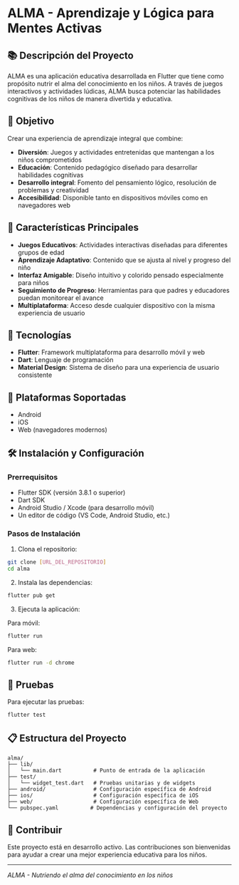 # ALMA - Aprendizaje y Lógica para Mentes Activas

## 📚 Descripción del Proyecto

ALMA es una aplicación educativa desarrollada en Flutter que tiene como propósito nutrir el alma del conocimiento en los niños. A través de juegos interactivos y actividades lúdicas, ALMA busca potenciar las habilidades cognitivas de los niños de manera divertida y educativa.

## 🎯 Objetivo

Crear una experiencia de aprendizaje integral que combine:
- **Diversión**: Juegos y actividades entretenidas que mantengan a los niños comprometidos
- **Educación**: Contenido pedagógico diseñado para desarrollar habilidades cognitivas
- **Desarrollo integral**: Fomento del pensamiento lógico, resolución de problemas y creatividad
- **Accesibilidad**: Disponible tanto en dispositivos móviles como en navegadores web

## 🌟 Características Principales

- **Juegos Educativos**: Actividades interactivas diseñadas para diferentes grupos de edad
- **Aprendizaje Adaptativo**: Contenido que se ajusta al nivel y progreso del niño
- **Interfaz Amigable**: Diseño intuitivo y colorido pensado especialmente para niños
- **Seguimiento de Progreso**: Herramientas para que padres y educadores puedan monitorear el avance
- **Multiplataforma**: Acceso desde cualquier dispositivo con la misma experiencia de usuario

## 🚀 Tecnologías

- **Flutter**: Framework multiplataforma para desarrollo móvil y web
- **Dart**: Lenguaje de programación
- **Material Design**: Sistema de diseño para una experiencia de usuario consistente

## 📱 Plataformas Soportadas

- Android
- iOS  
- Web (navegadores modernos)

## 🛠️ Instalación y Configuración

### Prerrequisitos

- Flutter SDK (versión 3.8.1 o superior)
- Dart SDK
- Android Studio / Xcode (para desarrollo móvil)
- Un editor de código (VS Code, Android Studio, etc.)

### Pasos de Instalación

1. Clona el repositorio:
```bash
git clone [URL_DEL_REPOSITORIO]
cd alma
```

2. Instala las dependencias:
```bash
flutter pub get
```

3. Ejecuta la aplicación:

Para móvil:
```bash
flutter run
```

Para web:
```bash
flutter run -d chrome
```

## 🧪 Pruebas

Para ejecutar las pruebas:
```bash
flutter test
```

## 📋 Estructura del Proyecto

```
alma/
├── lib/
│   └── main.dart          # Punto de entrada de la aplicación
├── test/
│   └── widget_test.dart   # Pruebas unitarias y de widgets
├── android/               # Configuración específica de Android
├── ios/                   # Configuración específica de iOS
├── web/                   # Configuración específica de Web
└── pubspec.yaml          # Dependencias y configuración del proyecto
```

## 🤝 Contribuir

Este proyecto está en desarrollo activo. Las contribuciones son bienvenidas para ayudar a crear una mejor experiencia educativa para los niños.

---

*ALMA - Nutriendo el alma del conocimiento en los niños*